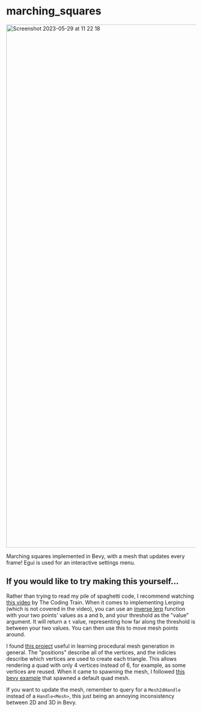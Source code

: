 # marching_squares

<img width="1392" alt="Screenshot 2023-05-29 at 11 22 18" src="https://github.com/Dot32IsCool/marching_squares/assets/61964090/8eb7888a-b476-453f-99d3-7d51b26fa85f">

Marching squares implemented in Bevy, with a mesh that updates every frame! Egui is used for an interactive settings menu.

## If you would like to try making this yourself...
Rather than trying to read my pile of spaghetti code, I recommend watching [this video](https://www.youtube.com/watch?v=0ZONMNUKTfU) 
by The Coding Train.
When it comes to implementing Lerping (which is not covered in the video), you can use an [inverse lerp](https://www.gamedev.net/articles/programming/general-and-gameplay-programming/inverse-lerp-a-super-useful-yet-often-overlooked-function-r5230/)
function with your two points' values as a and b, and your threshold as the "value" argument. It will return a `t` value, representing how far along the threshold is between your two values. You can then use this to move mesh points around. 

I found [this project](https://github.com/JosePedroDias/rust_experiments/blob/main/bevy/src/shapes/circle.rs) useful in learning procedural mesh generation in general. The "positions" describe all of the vertices, and the indicies describe which vertices are used to create each triangle. This allows rendering a quad with only 4 vertices instead of 6, for example, as some vertices are reused. When it came to spawning the mesh, I followed [this bevy example](https://bevyengine.org/examples-webgpu/2D%20Rendering/mesh2d/) that spawned a default quad mesh. 

If you want to update the mesh, remember to query for a `Mesh2dHandle` instead of a `Handle<Mesh>`, this just being an annoying inconsistency between 2D and 3D in Bevy.